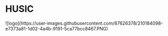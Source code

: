 <h1>HUSIC</h1>
<div>
  ![logo](https://user-images.githubusercontent.com/87626378/210184098-e7373a81-1d02-4a4b-9191-5ca77bcc8467.PNG)
</div>
